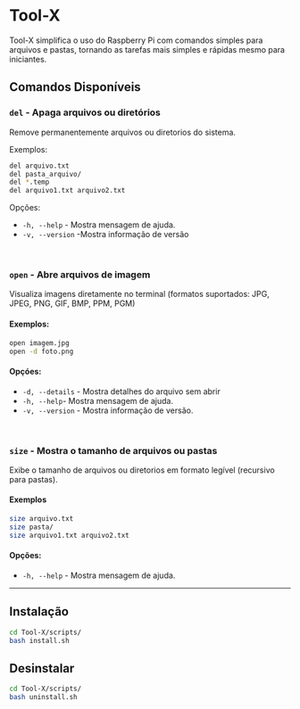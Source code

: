 # Tool-X

Tool-X simplifica o uso do Raspberry Pi com comandos simples para arquivos e pastas, tornando as tarefas mais simples e rápidas mesmo para iniciantes.

## Comandos Disponíveis

### ``del`` - Apaga arquivos ou diretórios
Remove permanentemente arquivos ou diretorios do sistema.

Exemplos:
```bash
del arquivo.txt
del pasta_arquivo/
del *.temp
del arquivo1.txt arquivo2.txt
```
Opções:
- `-h, --help` - Mostra mensagem de ajuda.
- `-v, --version` -Mostra informação de versão

<br>

### ``open`` - Abre arquivos de imagem
Visualiza imagens diretamente no terminal (formatos suportados: JPG, JPEG, PNG, GIF, BMP, PPM, PGM)

#### Exemplos:
```bash
open imagem.jpg
open -d foto.png
```
#### Opçóes:
- `-d, --details` - Mostra detalhes do arquivo sem abrir
- `-h, --help`- Mostra mensagem de ajuda.
- `-v, --version` - Mostra informação de versão.

<br>

### `size` - Mostra o tamanho de arquivos ou pastas
Exibe o tamanho de arquivos ou diretorios em formato legível (recursivo para pastas).

#### Exemplos
```bash
size arquivo.txt
size pasta/
size arquivo1.txt arquivo2.txt
```

#### Opções:
- `-h, --help` - Mostra mensagem de ajuda.


---

## Instalação

```bash
cd Tool-X/scripts/
bash install.sh
```

## Desinstalar
```bash
cd Tool-X/scripts/
bash uninstall.sh
```
